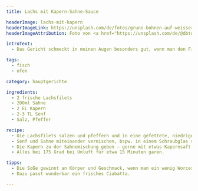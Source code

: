 ```yaml
---
title: Lachs mit Kapern-Sahne-Sauce

headerImage: lachs-mit-kapern
headerImageLink: https://unsplash.com/de/fotos/grune-bohnen-auf-weisser-keramikplatte-AnC569NdAJc
headerImageAttribution: Foto von <a href="https://unsplash.com/de/@dbtownsend?utm_content=creditCopyText&utm_medium=referral&utm_source=unsplash">David B Townsend</a> auf <a href="https://unsplash.com/de/fotos/grune-bohnen-auf-weisser-keramikplatte-AnC569NdAJc?utm_content=creditCopyText&utm_medium=referral&utm_source=unsplash">Unsplash</a>

introText:
  - Das Gericht schmeckt in meinen Augen besonders gut, wenn man den Fisch pochiert und nicht brät. Dafür einfach die Pfanne gut mit heissem Wasser und ein wenig Weisswein füllen und den Fisch mit der Hautseite nach oben ins kochende Wasser legen. Nach 10 bis 15 Minuten sollte der Lachs dann durch sein. Diese Garmethode ist fettfrei und sehr schmackhaft. Ausserdem müffelt die Wohnung danach nicht nach gebratenem Fisch.

tags:
  - fisch
  - ofen

category: hauptgerichte

ingredients:
  - 2 frische Lachsfilets
  - 200ml Sahne
  - 2 EL Kapern
  - 2-3 TL Senf
  - Salz, Pfeffer

recipe:
  - Die Lachsfilets salzen und pfeffern und in eine gefettete, niedrige Auflaufform legen.
  - Senf und Sahne miteinander vermischen, bspw. in einem Schraubglas schütteln.
  - Die Kapern zu der Sahnemischung geben – gerne mit etwas Kapernsaft – und über die Filets giessen.
  - Alles bei 175 Grad bei Umluft für etwa 15 Minuten garen.

tipps:
  - Die Soße gewinnt an Körper und Geschmack, wenn man ein wenig Worcester-Sauce und/oder Mirin hinzugibt. Auch Weißwein ist denkbar.
  - Dazu passt wunderbar ein frisches Ciabatta.

---
```


